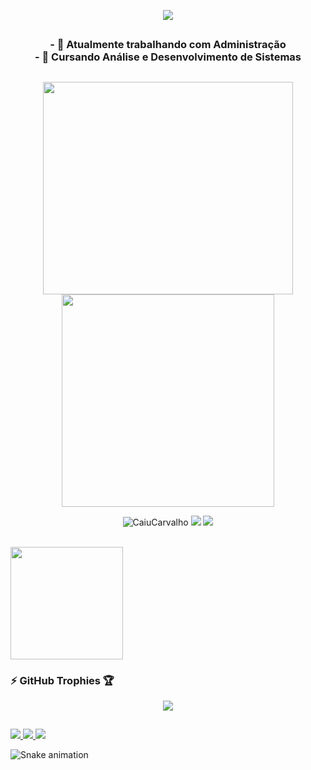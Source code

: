 <!-- fundo gif -->
<p align="center" width=200>
<img src="https://github.com/CaiuCarvalho/CaiuCarvalho/blob/main/fundo_pronto_gif.gif" />
</p align="center">

##

<h3 align="center"> 
    - 🔭 Atualmente trabalhando com Administração <br/>
    - 🌱 Cursando Análise e Desenvolvimento de Sistemas
</h3>

##

<!-- gifs prgramando -->
<p align="center">
    <img src="https://github.com/CaiuCarvalho/README/blob/main/me.gif" width=400 height=340>
    <img src="https://github.com/CaiuCarvalho/README/blob/main/new.gif" height=340>
</p>

<!-- contador de commits, views e repositorios-->
<p align="center">
 <img src="https://komarev.com/ghpvc/?username=CaiuCarvalho" alt="CaiuCarvalho" /> 
 <img src="https://badges.pufler.dev/repos/CaiuCarvalho"/>
 <img src="https://badges.pufler.dev/commits/monthly/ritik307" />
</p>
<br/>

<!-- github status-->
<div>
  <a href="https://github.com/CaiuCarvalho">
    <img height="180em" src="https://github-readme-stats.vercel.app/api?username=CaiuCarvalho&show_icons=false&theme=dracula&include_all_commits=true&count_private=true"/>
  </a>   
</div>

  <!-- trofeus -->  
  ### :zap: GitHub Trophies 🏆
  
<p align="center">
  <a href="https://github.com/ryo-ma/github-profile-trophy" target="_blank">
    <img src="https://github-profile-trophy.vercel.app/?username=CaiuCarvalho&column=8&margin-w=15&margin-h=15&no-bg=true&no-frame=true&theme=juicyfresh"/>
  </a>
</p> 
  
  ##  

<!-- redes sociais e contatos -->
<div>
    <a href="https://www.instagram.com/qaio_lu" target="_blank">
        <img src="https://img.shields.io/badge/Instagram-E4405F?style=for-the-badge&logo=instagram&logoColor=white" target="_blank">
    </a>
    <a href="https://www.linkedin.com/in/caio-luiz-fernandes-de-carvalho-6a180720b" target="_blank">
        <img src="https://img.shields.io/badge/LinkedIn-0077B5?style=for-the-badge&logo=linkedin&logoColor=white">   
    </a>
    <a href="mailto:caiu.lfc@gmail.com" target="_blank">
        <img src="https://img.shields.io/badge/Gmail-D14836?style=for-the-badge&logo=gmail&logoColor=white" target="_blank"> 
    </a>

    
<!-- snake game eat commits -->  
  ![Snake animation](https://github.com/CaiuCarvalho/CaiuCarvalho/blob/output/github-contribution-grid-snake.svg)
       
</div>
    
  
